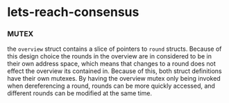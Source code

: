 # lets-reach-consensus

### MUTEX
the `overview` struct contains a slice of pointers to `round` structs. Because of this design choice the rounds in the overview are in considered to be in their own address space, which means that changes to a round does not effect the overview its contained in. Because of this, both struct definitions have their own mutexes. By having the overview mutex only being invoked when dereferencing a round, rounds can be more quickly accessed, and different rounds can be modified at the same time. 

